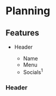 # Planning

## Features

* Header
    
    * Name
    * Menu
    * Socials<sup>1</sup>

### Header




